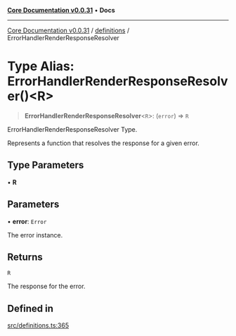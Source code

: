 [**Core Documentation v0.0.31**](../../README.md) • **Docs**

***

[Core Documentation v0.0.31](../../modules.md) / [definitions](../README.md) / ErrorHandlerRenderResponseResolver

# Type Alias: ErrorHandlerRenderResponseResolver()\<R\>

> **ErrorHandlerRenderResponseResolver**\<`R`\>: (`error`) => `R`

ErrorHandlerRenderResponseResolver Type.

Represents a function that resolves the response for a given error.

## Type Parameters

• **R**

## Parameters

• **error**: `Error`

The error instance.

## Returns

`R`

The response for the error.

## Defined in

[src/definitions.ts:365](https://github.com/stonemjs/core/blob/c4dbb69a8c86aa6134b62f7d9cac7dabb444c749/src/definitions.ts#L365)
